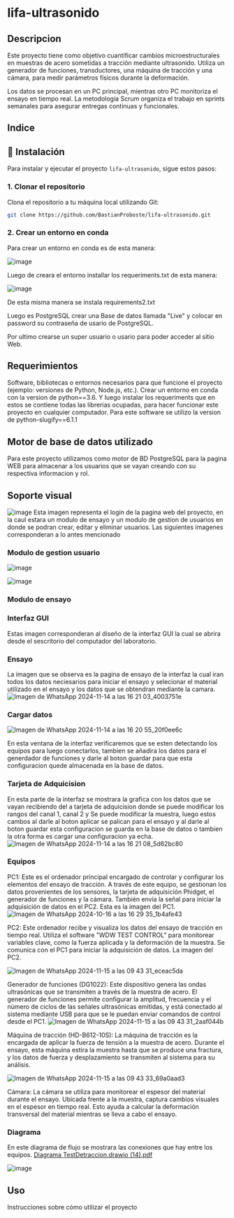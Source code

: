 # lifa-ultrasonido
## Descripcion
Este proyecto tiene como objetivo cuantificar cambios microestructurales en muestras de acero sometidas a tracción mediante ultrasonido. Utiliza un generador de funciones, transductores, una máquina de tracción y  una cámara, para medir parámetros físicos durante la deformación.

Los datos se procesan en un PC principal, mientras otro PC monitoriza el ensayo en tiempo real. La metodología Scrum organiza el trabajo en sprints semanales para asegurar entregas continuas y funcionales.

## Indice

## 📂 Instalación

Para instalar y ejecutar el proyecto `lifa-ultrasonido`, sigue estos pasos:

### 1. Clonar el repositorio

Clona el repositorio a tu máquina local utilizando Git:
```bash
git clone https://github.com/BastianProboste/lifa-ultrasonido.git
```
### 2. Crear un entorno en conda
Para crear un entorno en conda es de esta manera:

![image](https://github.com/user-attachments/assets/cf8c89ee-c585-4e1b-8158-7343f917c6e4)

Luego de creara el entorno installar los requeriments.txt de esta manera:

![image](https://github.com/user-attachments/assets/ce1376c4-912c-44cc-97f8-099d5ec2d85b)

De esta misma manera se instala requirements2.txt

Luego es PostgreSQL crear una Base de datos llamada "Live" y colocar en password su contraseña de usario de PostgreSQL.

Por ultimo crearse un super usuario o usario para poder acceder al sitio Web.

## Requerimientos
Software, bibliotecas o entornos necesarios para que funcione el proyecto (ejemplo: versiones de Python, Node.js, etc.).
Crear un entorno en conda con la version de python==3.6. Y luego instalar los requeriments que en estos se contiene todas las librerias ocupadas, para hacer funcionar este proyecto en cualquier computador.
Para este software se utilizo la version de python-slugify==6.1.1
## Motor de base de datos utilizado
Para este proyecto utilizamos como motor de BD  PostgreSQL para la pagina WEB para almacenar a los usuarios que se vayan creando con su respectiva informacion y rol.

## Soporte visual

![image](https://github.com/user-attachments/assets/49f36865-22c3-4e3b-887f-6b430802f2d1)
Esta imagen representa el login de la pagina web del proyecto, en la caul estara un modulo de ensayo y un modulo de gestion de usuarios en donde se podran crear, editar  y eliminar usuarios. Las siguientes imagenes corresponderan a lo antes mencionado

### Modulo de gestion usuario
![image](https://github.com/user-attachments/assets/7aa8b83b-52c5-4c84-9cec-9dde561955a7)

![image](https://github.com/user-attachments/assets/669e6ad6-585b-438d-80bf-a672f9f392b9)

### Modulo de ensayo



### Interfaz GUI
Estas imagen corresponderan al diseño de la interfaz GUI la cual se abrira desde el sescritorio del computador del laboratorio.

### Ensayo

La imagen que se observa es la pagina de ensayo de la interfaz la cual iran todos los datos neciesarios para iniciar el ensayo  y selecionar el material utilizado en el ensayo y los datos que se obtendran mediante la camara.
![Imagen de WhatsApp 2024-11-14 a las 16 21 03_4003751e](https://github.com/user-attachments/assets/322521f4-4985-498b-bf20-a670d78b3561)


### Cargar datos
![Imagen de WhatsApp 2024-11-14 a las 16 20 55_20f0ee6c](https://github.com/user-attachments/assets/b68f687b-98da-419f-b32a-600552c38fd6)


En esta ventana de la interfaz verificaremos que se esten detectando los equipos para luego conectarlos, tambien se añadira los datos para el generdador de funciones y darle al boton guardar para que esta configuracion quede almacenada en la base de datos.


### Tarjeta de Adquicision
En esta parte de la interfaz se mostrara la grafica con los datos que se vayan recibiendo del a tarjeta de adquicision  donde se puede modificar los rangos del canal 1, canal 2 y Se puede modificar la muestra, luego estos cambos al darle al boton aplicar se palican para el ensayo y al darle al boton guardar esta configuracion se guarda en la base de datos o tambien la otra forma es cargar una configuracion ya echa.
![Imagen de WhatsApp 2024-11-14 a las 16 21 08_5d62bc80](https://github.com/user-attachments/assets/e3020b17-9cb4-48a5-93f2-9380304619e9)

### Equipos
PC1:
Este es el ordenador principal encargado de controlar y configurar los elementos del ensayo de tracción. A través de este equipo, se gestionan los datos provenientes de los sensores, la tarjeta de adquisición Phidget, el generador de funciones y la cámara. También envía la señal para iniciar la adquisición de datos en el PC2. Esta es la imagen del PC1.
![Imagen de WhatsApp 2024-10-16 a las 16 29 35_1b4afe43](https://github.com/user-attachments/assets/1a05ca57-5d4e-4746-9516-d7ba2f65a6e5)


PC2:
Este ordenador recibe y visualiza los datos del ensayo de tracción en tiempo real. Utiliza el software "WDW TEST CONTROL" para monitorear variables clave, como la fuerza aplicada y la deformación de la muestra. Se comunica con el PC1 para iniciar la adquisición de datos. La imagen del PC2.

![Imagen de WhatsApp 2024-11-15 a las 09 43 31_eceac5da](https://github.com/user-attachments/assets/61d903d4-3949-4c67-9fdc-2823509daf78)


Generador de funciones (DG1022):
Este dispositivo genera las ondas ultrasónicas que se transmiten a través de la muestra de acero. El generador de funciones permite configurar la amplitud, frecuencia y el número de ciclos de las señales ultrasónicas emitidas, y está conectado al sistema mediante USB para que se le puedan enviar comandos de control desde el PC1.
![Imagen de WhatsApp 2024-11-15 a las 09 43 31_2aaf044b](https://github.com/user-attachments/assets/d4c53af6-460f-4041-8344-80111781d0f2)



Máquina de tracción (HD-B612-10S):
La máquina de tracción es la encargada de aplicar la fuerza de tensión a la muestra de acero. Durante el ensayo, esta máquina estira la muestra hasta que se produce una fractura, y los datos de fuerza y desplazamiento se transmiten al sistema para su análisis.

![Imagen de WhatsApp 2024-11-15 a las 09 43 33_69a0aad3](https://github.com/user-attachments/assets/04a199f5-2378-4494-adbc-0be51e570308)


Cámara:
La cámara se utiliza para monitorear el espesor del material durante el ensayo. Ubicada frente a la muestra, captura cambios visuales en el espesor en tiempo real. Esto ayuda a calcular la deformación transversal del material mientras se lleva a cabo el ensayo.





### Diagrama 
En este diagrama de flujo se mostrara las conexiones que hay entre los equipos.
[Diagrama TestDetraccion.drawio (14).pdf](https://github.com/user-attachments/files/17781031/Diagrama.TestDetraccion.drawio.14.pdf)

![image](https://github.com/user-attachments/assets/70210933-b9b3-4ae7-b1c5-5381dce8f4e6)



## Uso


Instrucciones sobre cómo utilizar el proyecto




